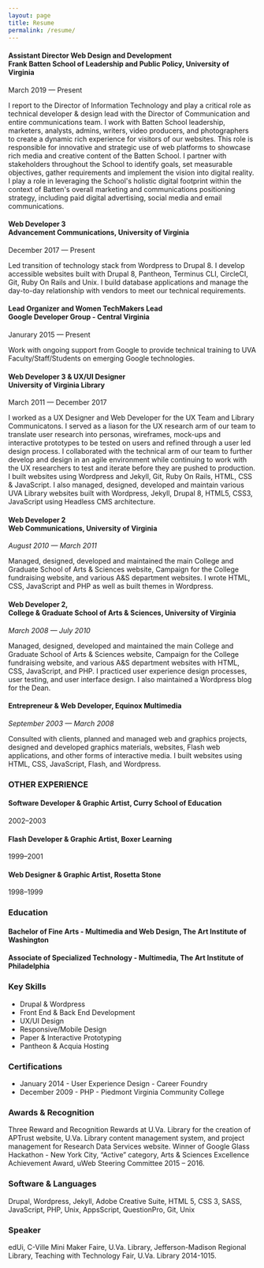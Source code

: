 ```yaml
---
layout: page
title: Resume
permalink: /resume/
---
```


<h4>Assistant Director Web Design and Development<br />
Frank Batten School of Leadership and Public Policy, University of Virginia</h4>

<p>March 2019 — Present</p>

<p>I report to the Director of Information Technology and play a critical role as technical developer & design lead with the Director of Communication and entire communications team. I work with Batten School leadership, marketers, analysts, admins, writers, video producers, and photographers to create a dynamic rich experience for visitors of our websites. This role is responsible for innovative and strategic use of web platforms to showcase rich media and creative content of the Batten School. I partner with stakeholders throughout the School to identify goals, set measurable objectives, gather requirements and implement the vision into digital reality. I play a role in leveraging the School's holistic digital footprint within the context of Batten's overall marketing and communications positioning strategy, including paid digital advertising, social media and email communications.</p>

<h4>Web Developer 3<br />
Advancement Communications, University of Virginia</h4>

<p>December 2017 — Present</p>

<p>Led transition of technology stack from Wordpress to Drupal 8.  I develop accessible websites built with Drupal 8, Pantheon, Terminus CLI, CircleCI, Git, Ruby On Rails and Unix. I build database applications and manage the day-to-day relationship with vendors to meet our technical requirements.</p>


<h4>Lead Organizer and Women TechMakers Lead<br />
Google Developer Group - Central Virginia</h4>
Janurary 2015 — Present

Work with ongoing support from Google to provide technical training to UVA Faculty/Staff/Students on emerging Google technologies.


<h4>Web Developer 3 & UX/UI Designer<br />
University of Virginia Library</h4>

<p>March 2011 — December 2017</p>

<p>I worked as a UX Designer and Web Developer for the UX Team and Library Communicatons. I served as a liason for the UX research arm of our team to translate user research into personas, wireframes, mock-ups and interactive prototypes to be tested on users and refined through a user led design  process. I collaborated with the technical arm of our team to further develop and design in an agile environment while continuing to work with the UX researchers to test and iterate before they are pushed to production. I built websites using Wordpress and Jekyll, Git, Ruby On Rails, HTML, CSS & JavaScript. I also managed, designed, developed and maintain various UVA Library websites built with Wordpress, Jekyll, Drupal 8, HTML5, CSS3, JavaScript using Headless CMS architecture.
</p>


<h4>Web Developer 2<br />
Web Communications, University of Virginia</h4>

<p><i>August 2010 — March 2011</i></p>

<p>Managed, designed, developed and maintained the main College and Graduate School of Arts &amp; Sciences website, Campaign for the College fundraising website, and various A&S department websites. I wrote HTML, CSS, JavaScript and PHP as well as built themes in Wordpress.</p>

<h4>Web Developer 2, <br />
College & Graduate School of Arts & Sciences, University of Virginia</h4>

<p><i>March 2008 — July 2010 </i></p>

<p>Managed, designed, developed and maintained the main College and Graduate School of Arts &amp;
Sciences website, Campaign for the College fundraising website, and various A&S department
websites with HTML, CSS, JavaScript, and PHP. I practiced user experience design processes, user testing, and user interface design. I also maintained a Wordpress blog for the Dean.</p>

<h4>Entrepreneur &amp;
Web Developer, Equinox Multimedia</h4>

<p><i>September 2003 — March 2008</i></p>    

<p>Consulted with clients, planned and managed web and graphics projects, designed and developed graphics materials, websites, Flash web applications, and other forms of interactive media. I built websites using HTML, CSS, JavaScript, Flash, and Wordpress.</p>

<h3>OTHER EXPERIENCE</h3>

<h4>Software Developer &amp; Graphic Artist, Curry School of Education</h4>

<p>2002–2003</p>

<h4>Flash Developer & Graphic Artist, Boxer Learning</h4>

<p>1999–2001</p>

<h4>Web Designer & Graphic Artist, Rosetta Stone</h4>

<p>1998–1999</p>


<h3>Education</h3>


<h4>Bachelor of Fine Arts - Multimedia and Web Design,
The Art Institute of Washington</h4>

<h4>Associate of Specialized Technology - Multimedia,
The Art Institute of Philadelphia</h4>

<h3>Key Skills</h3>

<ul>
<li>Drupal &amp; Wordpress</li>
<li>Front End &amp; Back End Development</li>
<li>UX/UI Design </li>
<li>Responsive/Mobile Design</li>
<li>Paper & Interactive Prototyping</li>
<li>Pantheon & Acquia Hosting</li>
</ul>

<h3>Certifications</h3>

<ul>
<li>January 2014 - User Experience Design - Career Foundry</li>

<li>December 2009 - PHP - Piedmont Virginia Community College</li>

</ul>



<h3>Awards & Recognition</h3>

<p>Three Reward and Recognition Rewards at U.Va. Library for the creation of APTrust website, U.Va. Library content management system, and project management for Research Data Services website. Winner of Google Glass Hackathon - New York City,  “Active” category, Arts &amp; Sciences Excellence Achievement Award, uWeb Steering Committee 2015 – 2016.</p>

<h3>Software & Languages</h3>

<p>Drupal, Wordpress, Jekyll, Adobe Creative Suite, HTML 5, CSS 3, SASS, JavaScript, PHP, Unix, AppsScript, QuestionPro, Git, Unix</p>


<h3>Speaker</h3>

<p>edUi, C-Ville Mini Maker Faire, U.Va. Library, Jefferson-Madison Regional Library, Teaching with Technology Fair, U.Va. Library 2014-1015.</p>
